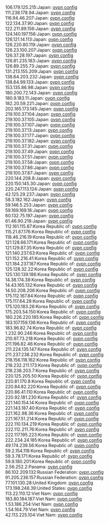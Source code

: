 106.179.125.215:Japan: [ovpn config](vpn/106_179_125_215.ovpn)  
111.238.178.94:Japan: [ovpn config](vpn/111_238_178_94.ovpn)  
116.94.46.207:Japan: [ovpn config](vpn/116_94_46_207.ovpn)  
122.134.37.90:Japan: [ovpn config](vpn/122_134_37_90.ovpn)  
122.211.89.156:Japan: [ovpn config](vpn/122_211_89_156.ovpn)  
124.140.197.156:Japan: [ovpn config](vpn/124_140_197_156.ovpn)  
126.121.14.113:Japan: [ovpn config](vpn/126_121_14_113.ovpn)  
126.220.80.119:Japan: [ovpn config](vpn/126_220_80_119.ovpn)  
126.23.100.207:Japan: [ovpn config](vpn/126_23_100_207.ovpn)  
126.37.28.197:Japan: [ovpn config](vpn/126_37_28_197.ovpn)  
126.81.235.183:Japan: [ovpn config](vpn/126_81_235_183.ovpn)  
126.89.255.73:Japan: [ovpn config](vpn/126_89_255_73.ovpn)  
131.213.155.209:Japan: [ovpn config](vpn/131_213_155_209.ovpn)  
138.64.203.232:Japan: [ovpn config](vpn/138_64_203_232.ovpn)  
138.64.99.133:Japan: [ovpn config](vpn/138_64_99_133.ovpn)  
153.135.86.98:Japan: [ovpn config](vpn/153_135_86_98.ovpn)  
180.200.72.143:Japan: [ovpn config](vpn/180_200_72_143.ovpn)  
180.9.183.11:Japan: [ovpn config](vpn/180_9_183_11.ovpn)  
182.20.59.221:Japan: [ovpn config](vpn/182_20_59_221.ovpn)  
202.165.173.145:Japan: [ovpn config](vpn/202_165_173_145.ovpn)  
219.100.37.104:Japan: [ovpn config](vpn/219_100_37_104.ovpn)  
219.100.37.105:Japan: [ovpn config](vpn/219_100_37_105.ovpn)  
219.100.37.107:Japan: [ovpn config](vpn/219_100_37_107.ovpn)  
219.100.37.13:Japan: [ovpn config](vpn/219_100_37_13.ovpn)  
219.100.37.177:Japan: [ovpn config](vpn/219_100_37_177.ovpn)  
219.100.37.182:Japan: [ovpn config](vpn/219_100_37_182.ovpn)  
219.100.37.31:Japan: [ovpn config](vpn/219_100_37_31.ovpn)  
219.100.37.49:Japan: [ovpn config](vpn/219_100_37_49.ovpn)  
219.100.37.51:Japan: [ovpn config](vpn/219_100_37_51.ovpn)  
219.100.37.58:Japan: [ovpn config](vpn/219_100_37_58.ovpn)  
219.100.37.86:Japan: [ovpn config](vpn/219_100_37_86.ovpn)  
219.100.37.87:Japan: [ovpn config](vpn/219_100_37_87.ovpn)  
220.144.208.8:Japan: [ovpn config](vpn/220_144_208_8.ovpn)  
220.150.145.30:Japan: [ovpn config](vpn/220_150_145_30.ovpn)  
220.247.113.124:Japan: [ovpn config](vpn/220_247_113_124.ovpn)  
42.125.29.237:Japan: [ovpn config](vpn/42_125_29_237.ovpn)  
58.3.182.162:Japan: [ovpn config](vpn/58_3_182_162.ovpn)  
59.146.5.253:Japan: [ovpn config](vpn/59_146_5_253.ovpn)  
59.169.169.18:Japan: [ovpn config](vpn/59_169_169_18.ovpn)  
60.132.75.197:Japan: [ovpn config](vpn/60_132_75_197.ovpn)  
61.46.90.218:Japan: [ovpn config](vpn/61_46_90_218.ovpn)  
112.161.115.87:Korea Republic of: [ovpn config](vpn/112_161_115_87.ovpn)  
115.21.87.176:Korea Republic of: [ovpn config](vpn/115_21_87_176.ovpn)  
118.46.216.19:Korea Republic of: [ovpn config](vpn/118_46_216_19.ovpn)  
121.128.66.171:Korea Republic of: [ovpn config](vpn/121_128_66_171.ovpn)  
121.129.87.35:Korea Republic of: [ovpn config](vpn/121_129_87_35.ovpn)  
121.140.237.63:Korea Republic of: [ovpn config](vpn/121_140_237_63.ovpn)  
121.152.216.41:Korea Republic of: [ovpn config](vpn/121_152_216_41.ovpn)  
121.184.237.187:Korea Republic of: [ovpn config](vpn/121_184_237_187.ovpn)  
125.128.32.22:Korea Republic of: [ovpn config](vpn/125_128_32_22.ovpn)  
125.130.139.186:Korea Republic of: [ovpn config](vpn/125_130_139_186.ovpn)  
14.38.174.38:Korea Republic of: [ovpn config](vpn/14_38_174_38.ovpn)  
14.43.165.132:Korea Republic of: [ovpn config](vpn/14_43_165_132.ovpn)  
14.50.208.206:Korea Republic of: [ovpn config](vpn/14_50_208_206.ovpn)  
175.112.167.84:Korea Republic of: [ovpn config](vpn/175_112_167_84.ovpn)  
175.117.64.28:Korea Republic of: [ovpn config](vpn/175_117_64_28.ovpn)  
175.120.183.26:Korea Republic of: [ovpn config](vpn/175_120_183_26.ovpn)  
175.203.54.150:Korea Republic of: [ovpn config](vpn/175_203_54_150.ovpn)  
180.226.220.185:Korea Republic of: [ovpn config](vpn/180_226_220_185.ovpn)  
183.107.159.136:Korea Republic of: [ovpn config](vpn/183_107_159_136.ovpn)  
183.96.82.74:Korea Republic of: [ovpn config](vpn/183_96_82_74.ovpn)  
1.232.90.246:Korea Republic of: [ovpn config](vpn/1_232_90_246.ovpn)  
210.97.73.218:Korea Republic of: [ovpn config](vpn/210_97_73_218.ovpn)  
211.196.82.46:Korea Republic of: [ovpn config](vpn/211_196_82_46.ovpn)  
211.224.135.147:Korea Republic of: [ovpn config](vpn/211_224_135_147.ovpn)  
211.237.238.232:Korea Republic of: [ovpn config](vpn/211_237_238_232.ovpn)  
218.156.118.162:Korea Republic of: [ovpn config](vpn/218_156_118_162.ovpn)  
218.232.211.173:Korea Republic of: [ovpn config](vpn/218_232_211_173.ovpn)  
218.238.203.7:Korea Republic of: [ovpn config](vpn/218_238_203_7.ovpn)  
220.125.205.50:Korea Republic of: [ovpn config](vpn/220_125_205_50.ovpn)  
220.81.170.8:Korea Republic of: [ovpn config](vpn/220_81_170_8.ovpn)  
220.84.82.220:Korea Republic of: [ovpn config](vpn/220_84_82_220.ovpn)  
220.86.41.110:Korea Republic of: [ovpn config](vpn/220_86_41_110.ovpn)  
220.92.181.230:Korea Republic of: [ovpn config](vpn/220_92_181_230.ovpn)  
221.140.154.14:Korea Republic of: [ovpn config](vpn/221_140_154_14.ovpn)  
221.143.187.40:Korea Republic of: [ovpn config](vpn/221_143_187_40.ovpn)  
221.162.98.36:Korea Republic of: [ovpn config](vpn/221_162_98_36.ovpn)  
221.167.51.214:Korea Republic of: [ovpn config](vpn/221_167_51_214.ovpn)  
222.110.134.219:Korea Republic of: [ovpn config](vpn/222_110_134_219.ovpn)  
222.112.211.76:Korea Republic of: [ovpn config](vpn/222_112_211_76.ovpn)  
222.117.195.223:Korea Republic of: [ovpn config](vpn/222_117_195_223.ovpn)  
222.234.24.185:Korea Republic of: [ovpn config](vpn/222_234_24_185.ovpn)  
49.174.239.56:Korea Republic of: [ovpn config](vpn/49_174_239_56.ovpn)  
59.2.154.118:Korea Republic of: [ovpn config](vpn/59_2_154_118.ovpn)  
59.3.78.171:Korea Republic of: [ovpn config](vpn/59_3_78_171.ovpn)  
59.9.180.201:Korea Republic of: [ovpn config](vpn/59_9_180_201.ovpn)  
2.56.252.2:Panama: [ovpn config](vpn/2_56_252_2.ovpn)  
86.102.209.132:Russian Federation: [ovpn config](vpn/86_102_209_132.ovpn)  
91.205.236.157:Russian Federation: [ovpn config](vpn/91_205_236_157.ovpn)  
77.101.130.28:United Kingdom: [ovpn config](vpn/77_101_130_28.ovpn)  
173.198.248.39:United States: [ovpn config](vpn/173_198_248_39.ovpn)  
113.22.110.12:Viet Nam: [ovpn config](vpn/113_22_110_12.ovpn)  
183.80.184.187:Viet Nam: [ovpn config](vpn/183_80_184_187.ovpn)  
1.53.186.254:Viet Nam: [ovpn config](vpn/1_53_186_254.ovpn)  
1.54.164.79:Viet Nam: [ovpn config](vpn/1_54_164_79.ovpn)  
42.113.225.104:Viet Nam: [ovpn config](vpn/42_113_225_104.ovpn)  
